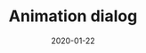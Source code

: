 ---
title: "Animation dialog"
date: "2020-01-22"
description: "使用交互动画或Animation.css等方式打开模态框"
outlinkAddress: "http://106.53.72.27/pratice/animation-dialog"
tag: "Vue Component"
---